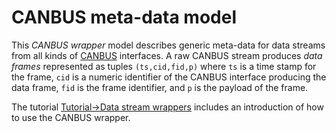 # CANBUS meta-data model

This *CANBUS wrapper* model describes generic meta-data for data
streams from all kinds of
[CANBUS](https://en.wikipedia.org/wiki/CAN_bus) interfaces. A raw
CANBUS stream produces *data frames* represented as tuples
`(ts,cid,fid,p)` where `ts` is a time stamp for the frame, `cid` is a
numeric identifier of the CANBUS interface producing the data frame,
`fid` is the frame identifier, and `p` is the payload of the frame.

The tutorial [Tutorial->Data stream
wrappers](/docs/md/tutorial/data-stream-wrappers.md) includes an
introduction of how to use the CANBUS wrapper.
